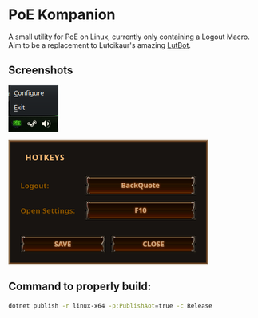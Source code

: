 ﻿# PoE Kompanion
A small utility for PoE on Linux, currently only containing a Logout Macro.
Aim to be a replacement to Lutcikaur's amazing [LutBot](http://lutbot.com).

## Screenshots
![tray-screenshot.png](Doc/tray-screenshot.png)

![settings-screenshot.png](Doc/settings-screenshot.png)

## Command to properly build:
```bash
dotnet publish -r linux-x64 -p:PublishAot=true -c Release
```